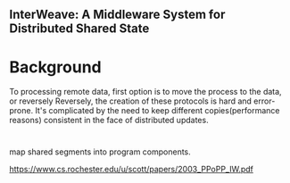 ## InterWeave: A Middleware System for Distributed Shared State 

# Background
To processing remote data, first option is to move the process to the data, or reversely
Reversely, the creation of these protocols is hard and error-prone. It's complicated by the 
need to keep different copies(performance reasons) consistent in the face of distributed updates.

# 
map shared segments into program components.

https://www.cs.rochester.edu/u/scott/papers/2003_PPoPP_IW.pdf